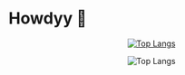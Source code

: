 # Howdyy 👋


<div align="center">
  
[![Top Langs](https://github-readme-stats.vercel.app/api/top-langs/?username=MCCLXVI&theme=dark)](https://github.com/anuraghazra/github-readme-stats)

![Top Langs](https://github-readme-stats.vercel.app/api/top-langs/?username=MCCLXVI&layout=compact&theme=dark)

</div>


